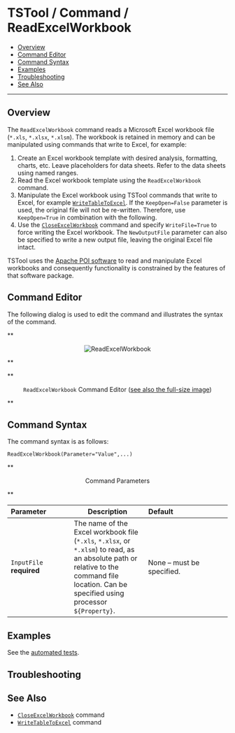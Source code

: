 # TSTool / Command / ReadExcelWorkbook #

* [Overview](#overview)
* [Command Editor](#command-editor)
* [Command Syntax](#command-syntax)
* [Examples](#examples)
* [Troubleshooting](#troubleshooting)
* [See Also](#see-also)

-------------------------

## Overview ##

The `ReadExcelWorkbook` command reads a Microsoft Excel workbook file (`*.xls`, `*.xlsx`, `*.xlsm`).
The workbook is retained in memory and can be manipulated using commands that write to Excel, for example:

1. Create an Excel workbook template with desired analysis, formatting, charts, etc.
Leave placeholders for data sheets.  Refer to the data sheets using named ranges.
2. Read the Excel workbook template using the `ReadExcelWorkbook` command.
3. Manipulate the Excel workbook using TSTool commands that write to Excel, for example
[`WriteTableToExcel`](../WriteTableToExcel/WriteTableToExcel.md).
If the `KeepOpen=False` parameter is used, the original file will not be re-written.
Therefore, use `KeepOpen=True` in combination with the following.
4. Use the [`CloseExcelWorkbook`](../CloseExcelWorkbook/CloseExcelWorkbook.md) command and specify
`WriteFile=True` to force writing the Excel workbook.
The `NewOutputFile` parameter can also be specified to write a new output file, leaving the original Excel file intact.

TSTool uses the [Apache POI software](http://poi.apache.org) to read and manipulate
Excel workbooks and consequently functionality is constrained by the features of that software package.


## Command Editor ##

The following dialog is used to edit the command and illustrates the syntax of the command.

**<p style="text-align: center;">
![ReadExcelWorkbook](ReadExcelWorkbook.png)
</p>**

**<p style="text-align: center;">
`ReadExcelWorkbook` Command Editor (<a href="../ReadExcelWorkbook.png">see also the full-size image</a>)
</p>**

## Command Syntax ##

The command syntax is as follows:

```text
ReadExcelWorkbook(Parameter="Value",...)
```
**<p style="text-align: center;">
Command Parameters
</p>**

|**Parameter**&nbsp;&nbsp;&nbsp;&nbsp;&nbsp;&nbsp;&nbsp;&nbsp;&nbsp;&nbsp;&nbsp;|**Description**|**Default**&nbsp;&nbsp;&nbsp;&nbsp;&nbsp;&nbsp;&nbsp;&nbsp;&nbsp;&nbsp;&nbsp;&nbsp;&nbsp;&nbsp;&nbsp;&nbsp;&nbsp;&nbsp;&nbsp;&nbsp;&nbsp;&nbsp;&nbsp;&nbsp;&nbsp;&nbsp;&nbsp;|
|--------------|-----------------|-----------------|
|`InputFile`<br>**required**|The name of the Excel workbook file (`*.xls`, `*.xlsx`, or `*.xlsm`) to read, as an absolute path or relative to the command file location.  Can be specified using processor `${Property}`.|None – must be specified.|

## Examples ##

See the [automated tests](https://github.com/OpenCDSS/cdss-app-tstool-test/tree/master/test/commands/ReadExcelWorkbook).

## Troubleshooting ##

## See Also ##

* [`CloseExcelWorkbook`](../CloseExcelWorkbook/CloseExcelWorkbook.md) command
* [`WriteTableToExcel`](../WriteTableToExcel/WriteTableToExcel.md) command
